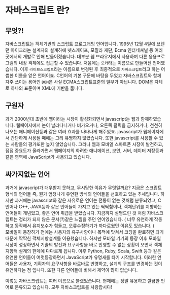 # 자바스크립트 란?
## 무엇?!
 자바스크립트는 객체기반의 스크립트 프로그래밍 언어입니다. 1995년 12월 4일에 브렌던 아이크라는 설계자의 설계하에 넷스케이프, 모질라 재단, Ecma 인터네셔널 등 여러 곳에서의 개발로 인해 만들어졌습니다. 대부분 웹 브라우저에서 사용하며 다른 응용프로그램의 내장 객체에도 접근할 수 있습니다. 처음에는 `모카`라는 이름으로 만들어진 언어였습니다. 이후 `라이브스크립트`라는 이름으로 변경된 후 최종적으로 `자바스크립트`라고 하는 어썸한 이름을 얻은 언어이죠. C언어의 기본 구문에 바탕을 두었고 자바스크립트와 함께 자주 쓰이는 용어인 `DOM`은 사실 ECMA스크립트표준의 일부가 아닙니다. DOM은 자체로 하나의 표준이며 XML에 기반을 둡니다.

## 구원자
 과거 2000년대 초반에 웹이라는 시장이 활성화되면서 javascript는 웹과 함께하였습니다. 웹페이지에서 눈이 날라다니거나 비가오거나, 오른쪽 클릭을 금지하거나, 천천히 나오는 애니메이션등과 같은 여러 효과를 나타나게 해주었죠. javascript가 웹페이지에서 간단하게 사용될 때에는 그리 유명하지 않았습니다. 또한 javascript를 사용할 수 있는 사람들의 평가또한 높지 않았습니다. 그러나 웹과 모바일 스마트폰 시장이 발전하고, 점점 중요도가 올라가면서 웹페이지의 화려한 애니메이션, 보안, 서버, 데이터 저장등과 같은 영역에 JavaScript가 사용되고 있습니다.

## 싸가지없는 언어
과거에 javascript가 대우받지 못하고, 무시당한 이유가 무엇일까요? 지금은 스크립트 형식의 언어들 즉, 뭔가 엄청나게 유연한 방식의 언어들을 선호하고 있는 추세입니다. 하지만 과거에는 javascript와 같은 자유로운 언어는 전통이 없는 것처럼 분류되었고, C언어나 C++, JAVA등과 같은 언어들이 가지고 있는 딱딱함이나, 객체단위를 지향하는 언어들이 개념있고, 좋은 언어 취급을 받았습니다. 지금까지 설명드린 것 처럼 자바스크립트는 정리가 되지 않은 문서(?)같은 느낌을 주던 언어였습니다. ( 너무 유연하게 작동하고 동작해서 유지보수가 힘들고, 오류수정하기가 까다로웠던 이유도 있습니다. )  
모바일이 등장하기 전에는 사용자의 유구사항이나 목적에 맞쳐서 코딩을 완료하면 되기 때문에 딱딱한 객체지향설계를 이용했습니다. 하지만 모바일 기기의 등장 이후 모바일 시장이 성장하면서 기술의 발전과 요구사항을 바로 반영할 수 없는 상황이 오면서 객체지향적 설계의 한계에 다다르게 됩니다. 이후 Python, Ruby, Scala, Swift 등과 같은 유연한 언어들이 여럿등장하면서 JavaScript가 유명새를 타기 시작합니다. 이러한 언어들은 사용자, 기획자의 요구사항을 바로바로 반영하고, 설계의 구조를 변경하는 것이 유연하다는 점 입니다. 또한 다른 언어들에 비해서 제약이 많이 없습니다. 

이렇듯 자바스크립트는 여러 이름으로 불렸었습니다. 현재에는 정말 유용하고 깔끔한 언어로 분류되고 있습니다. 모두 자바스크립트를 사랑합시다!